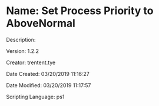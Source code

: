﻿# Name: Set Process Priority to AboveNormal

Description: 

Version: 1.2.2

Creator: trentent.tye

Date Created: 03/20/2019 11:16:27

Date Modified: 03/20/2019 11:17:57

Scripting Language: ps1

